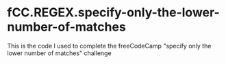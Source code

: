 # fCC.REGEX.specify-only-the-lower-number-of-matches
This is the code I used to complete the freeCodeCamp "specify only the lower number of matches" challenge
